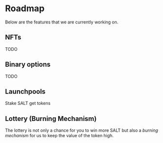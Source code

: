 # Roadmap

Below are the features that we are currently working on.

## NFTs

TODO

## Binary options

TODO

## Launchpools

Stake SALT get tokens

## Lottery (Burning Mechanism)

The lottery is not only a chance for you to win more SALT but also a _burning mechanism_ for us to keep the value of the token high.
